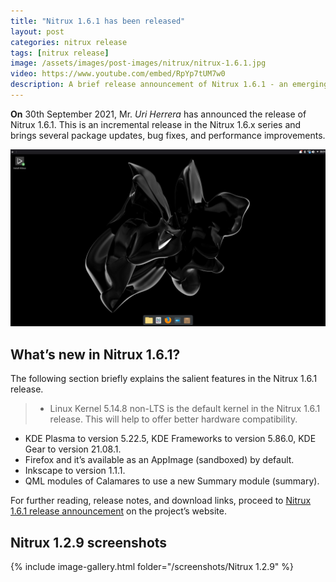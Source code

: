 ```yaml
---
title: "Nitrux 1.6.1 has been released"
layout: post
categories: nitrux release
tags: [nitrux release]
image: /assets/images/post-images/nitrux/nitrux-1.6.1.jpg
video: https://www.youtube.com/embed/RpYp7tUM7w0
description: A brief release announcement of Nitrux 1.6.1 - an emerging GNU/Linux distribution focusing on a polished Plasma experience and AppImages. Learn more.
---
```


**On** 30th September 2021, Mr. *Uri Herrera* has announced the release of Nitrux 1.6.1. This is an incremental release in the Nitrux 1.6.x series and brings several package updates, bug fixes, and performance improvements.

![Nitrux 1.6.1 featured image](/assets/images/post-images/nitrux/nitrux-1.6.1.jpg)

## What’s new in Nitrux 1.6.1?
The following section briefly explains the salient features in the Nitrux 1.6.1 release.
> - Linux Kernel 5.14.8 non-LTS is the default kernel in the Nitrux 1.6.1 release. This will help to offer better hardware compatibility.
- KDE Plasma to version 5.22.5, KDE Frameworks to version 5.86.0, KDE Gear to version 21.08.1.
- Firefox and it’s available as an AppImage (sandboxed) by default.
- Inkscape to version 1.1.1.
- QML modules of Calamares to use a new Summary module (summary).

For further reading, release notes, and download links, proceed to [Nitrux 1.6.1 release announcement](https://nxos.org/changelog/release-announcement-nitrux-1-6-1/) on the project’s website.

## Nitrux 1.2.9 screenshots
{% include image-gallery.html folder="/screenshots/Nitrux 1.2.9" %}